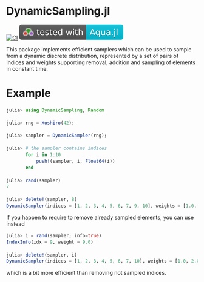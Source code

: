 # DynamicSampling.jl

[![CI](https://github.com/Tortar/DynamicSampling.jl/workflows/CI/badge.svg)](https://github.com/Tortar/DynamicSampling.jl/actions?query=workflow%3ACI)
[![Aqua QA](https://raw.githubusercontent.com/JuliaTesting/Aqua.jl/master/badge.svg)](https://github.com/JuliaTesting/Aqua.jl)

This package implements efficient samplers which can be used to sample from
a dynamic discrete distribution, represented by a set of pairs of indices and
weights supporting removal, addition and sampling of elements in constant time.

# Example

```julia
julia> using DynamicSampling, Random

julia> rng = Xoshiro(42);

julia> sampler = DynamicSampler(rng);

julia> # the sampler contains indices
       for i in 1:10
           push!(sampler, i, Float64(i))
       end

julia> rand(sampler)
7

julia> delete!(sampler, 8)
DynamicSampler(indices = [1, 2, 3, 4, 5, 6, 7, 9, 10], weights = [1.0, 2.0, 3.0, 4.0, 5.0, 6.0, 7.0, 9.0, 10.0])
```

If you happen to require to remove already sampled elements, 
you can use instead

```julia
julia> i = rand(sampler; info=true)
IndexInfo(idx = 9, weight = 9.0)

julia> delete!(sampler, i)
DynamicSampler(indices = [1, 2, 3, 4, 5, 6, 7, 10], weights = [1.0, 2.0, 3.0, 4.0, 5.0, 6.0, 7.0, 10.0])
```

which is a bit more efficient than removing not sampled indices.
